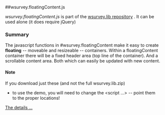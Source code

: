 ##wsurvey.floatingContent.js

*wsurvey.floatingContent.js* is part of the   [wsurvey.lib repository](https://github.com/dHellerstein/wsurvey.lib) .
It can be used alone (it does require jQuery)



### Summary
 The javascript functions in #wsurvey.floatingContent make it easy to create **floating** -- moveable and resizeable -- containers.
  Within a  floatingContent container there will be a fixed header area (top line of the container).
  And a scrollable content area.  Both which can easily be updated with new content.
  
  #### Note
  If you download just these (and not the full wsurvey.lib.zip) 
   - to use the demo, you will need to change the <script ...>  -- point them to the proper locations!
  
  [The details ...](wsurvey.floatingContent.txt) 
 
  
